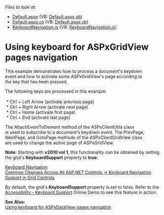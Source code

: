 <!-- default file list -->
*Files to look at*:

* [Default.aspx](./CS/WebSite/Default.aspx) (VB: [Default.aspx.vb](./VB/WebSite/Default.aspx.vb))
* [Default.aspx.cs](./CS/WebSite/Default.aspx.cs) (VB: [Default.aspx.vb](./VB/WebSite/Default.aspx.vb))
* [KeyboardNavigation.js](./CS/WebSite/JS/KeyboardNavigation.js) (VB: [KeyboardNavigation.js](./VB/WebSite/JS/KeyboardNavigation.js))
<!-- default file list end -->
# Using keyboard for ASPxGridView pages navigation


<p>This example demonstrates how to process a document's keydown<br />
event and how to activate some ASPxGridView's page according to<br />
the key that has been pressed.</p><p>The following keys are processed in this example:<br />
 <br />
 * Ctrl + Left Arrow (activate previous page)<br />
 * Ctrl + Right Arrow (activate next page)<br />
 * Ctrl + Home (activate first page)<br />
 * Ctrl + End (activate last page)</p><p>The AttachEventToElement method of the ASPxClientUtils class<br />
is used to subscribe to a document's keydown event. The PrevPage,<br />
NextPage, and GotoPage methods of the ASPxClientGridView class<br />
are used to change the active page of ASPxGridView.</p><p><strong>Note:</strong> Starting with <strong>v2010 vol 1</strong>, this functionality can be obtained by setting the grid's <strong>KeyboardSupport</strong> property to <strong>true</strong>:</p><p><a href="http://documentation.devexpress.com/#AspNet/CustomDocument8124"><u>Keyboard Navigation</u></a> <br />
<a href="http://www.devexpress.com/Subscriptions/DXperience/WhatsNew2010v1/index.xml?page=33"><u>Common Changes Across All ASP.NET Controls -> Keyboard Navigation Support in Grid Controls</u></a> </p><p>By default, the grid's <strong>KeyboardSupport</strong> property is set to false. Refer to the <a href="http://demos.devexpress.com/ASPxGridViewDemos/Accessibility/KeyboardSupport.aspx"><u>Accessibility - Keyboard Support</u></a> Online Demo to see this feature in action.</p><p><strong>See Also:</strong><br />
<a href="https://www.devexpress.com/Support/Center/p/E2237">Using keyboard for ASPxDataView pages navigation</a></p>

<br/>


